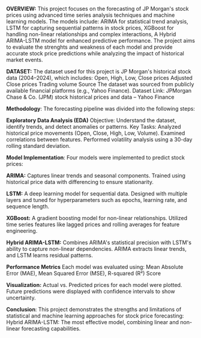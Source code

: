 **OVERVIEW:**
This project focuses on the forecasting of JP Morgan's stock prices using advanced time series analysis techniques and machine learning models. The models include:
ARIMA for statistical trend analysis,
LSTM for capturing sequential patterns in stock prices,
XGBoost for handling non-linear relationships and complex interactions,
A Hybrid ARIMA-LSTM model for enhanced predictive performance.
The project aims to evaluate the strenghts and weakness of each model and provide accurate stock price predictions while analyzing the impact of historical market events.

**DATASET:**
The dataset used for this project is JP Morgan's historical stock data (2004–2024), which includes:
Open, High, Low, Close prices
Adjusted Close prices
Trading volume
Source
The dataset was sourced from publicly available financial platforms (e.g., Yahoo Finance).
Dataset Link: JPMorgan Chase & Co. (JPM) stock historical prices and data – Yahoo Finance 

**Methodology**:
The forecasting pipeline was divided into the following steps:

**Exploratory Data Analysis (EDA)**
Objective: Understand the dataset, identify trends, and detect anomalies or patterns.
Key Tasks:
Analyzed historical price movements (Open, Close, High, Low, Volume).
Examined correlations between features.
Performed volatility analysis using a 30-day rolling standard deviation.

**Model Implementation**:
Four models were implemented to predict stock prices:

**ARIMA:** Captures linear trends and seasonal components.
Trained using historical price data with differencing to ensure stationarity.

**LSTM:** A deep learning model for sequential data.
Designed with multiple layers and tuned for hyperparameters such as epochs, learning rate, and sequence length.

**XGBoost:** A gradient boosting model for non-linear relationships.
Utilized time series features like lagged prices and rolling averages for feature engineering.

**Hybrid ARIMA-LSTM:** Combines ARIMA's statistical precision with LSTM's ability to capture non-linear dependencies.
ARIMA extracts linear trends, and LSTM learns residual patterns.

**Performance Metrics**
Each model was evaluated using:
Mean Absolute Error (MAE),
Mean Squared Error (MSE),
R-squared (R²) Score

**Visualization:**
Actual vs. Predicted prices for each model were plotted.
Future predictions were displayed with confidence intervals to show uncertainty.

**Conclusion**:
This project demonstrates the strengths and limitations of statistical and machine learning approaches for stock price forecasting:
Hybrid ARIMA-LSTM: The most effective model, combining linear and non-linear forecasting capabilities.

 

